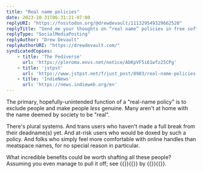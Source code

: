 ```yaml
---
title: "Real name policies"
date: 2023-10-31T06:31:21-07:00
replyURI: "https://fosstodon.org/@drewdevault/111329549329662520"
replyTitle: "Send me your thoughts on “real name” policies in free software contributions"
replyType: "SocialMediaPosting"
replyAuthor: "Drew Devault"
replyAuthorURI: "https://drewdevault.com/"
syndicatedCopies:
    - title: 'The Fediverse'
      url: 'https://pleroma.envs.net/notice/AbKpVF5i61wfz25CPg'
    - title: 'jstpst'
      url: 'https://www.jstpst.net/f/just_post/8983/real-name-policies'
    - title: 'IndieNews'
      url: 'https://news.indieweb.org/en'
---
```


The primary, hopefully-unintended function of a "real-name policy" is to exclude people and make people *less* genuine. Many aren't at home with the name deemed by society to be "real".

There's plural systems. And trans users who haven't made a full break from their deadname(s) yet. And at-risk users who would be doxed by such a policy. And folks who simply feel more comfortable with online handles than meatspace names, for no special reason in particular.

What incredible benefits could be worth shafting all these people? Assuming you even manage to pull it off; see {{<mention-work itemtype="TechArticle">}}{{<cited-work name="Falsehoods Programmers Believe About Names" url="http://www.kalzumeus.com/2010/06/17/falsehoods-programmers-believe-about-names" extraName="headline">}} by {{<indieweb-person first-name="Patrick" last-name="McKenzie" url="https://www.kalzumeus.com/" itemprop="author">}}{{</mention-work>}}.

